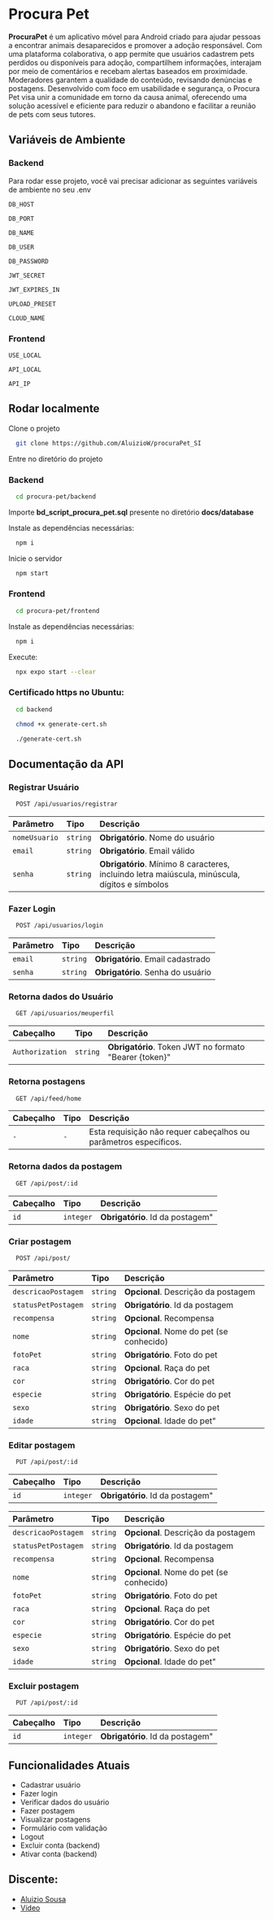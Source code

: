 # Procura Pet

**ProcuraPet** é um aplicativo móvel para Android criado para ajudar pessoas a encontrar animais desaparecidos e promover a adoção responsável. Com uma plataforma colaborativa, o app permite que usuários cadastrem pets perdidos ou disponíveis para adoção, compartilhem informações, interajam por meio de comentários e recebam alertas baseados em proximidade. Moderadores garantem a qualidade do conteúdo, revisando denúncias e postagens. Desenvolvido com foco em usabilidade e segurança, o Procura Pet visa unir a comunidade em torno da causa animal, oferecendo uma solução acessível e eficiente para reduzir o abandono e facilitar a reunião de pets com seus tutores.

## Variáveis de Ambiente

### Backend

Para rodar esse projeto, você vai precisar adicionar as seguintes variáveis de ambiente no seu .env

`DB_HOST` 

`DB_PORT` 

`DB_NAME` 

`DB_USER`

`DB_PASSWORD`

`JWT_SECRET`

`JWT_EXPIRES_IN`

`UPLOAD_PRESET`

`CLOUD_NAME`

### Frontend

`USE_LOCAL`

`API_LOCAL`

`API_IP`

## Rodar localmente

Clone o projeto

```bash
  git clone https://github.com/AluizioW/procuraPet_SI
```

Entre no diretório do projeto

### Backend

```bash
  cd procura-pet/backend
```

Importe **bd_script_procura_pet.sql** presente no diretório **docs/database**

Instale as dependências necessárias:

```bash
  npm i
```

Inicie o servidor

```bash
  npm start
```

### Frontend
```bash
  cd procura-pet/frontend
```

Instale as dependências necessárias:

```bash
  npm i
```

Execute:

```bash
  npx expo start --clear
```

### Certificado https no Ubuntu:
```bash
  cd backend
```

```bash
  chmod +x generate-cert.sh
```

```bash
  ./generate-cert.sh
```


## Documentação da API

### Registrar Usuário

```bash
  POST /api/usuarios/registrar
```

| Parâmetro   | Tipo       | Descrição                           |
| :---------- | :--------- | :---------------------------------- |
| `nomeUsuario` | `string` | **Obrigatório**. Nome do usuário |
| `email` | `string` | **Obrigatório**. Email válido |
| `senha` | `string` | **Obrigatório**. Mínimo 8 caracteres, incluindo letra maiúscula, minúscula, dígitos e símbolos|


### Fazer Login

```bash
  POST /api/usuarios/login
```

| Parâmetro   | Tipo       | Descrição                                   |
| :---------- | :--------- | :------------------------------------------ |
| `email`      | `string` | **Obrigatório**. Email cadastrado|
| `senha`      | `string` | **Obrigatório**. Senha do usuário|


### Retorna dados do Usuário

```bash
  GET /api/usuarios/meuperfil
```

| Cabeçalho   | Tipo       | Descrição                                   |
| :---------- | :--------- | :------------------------------------------ |
| `Authorization`      | `string` | **Obrigatório**. Token JWT no formato "Bearer {token}" |

### Retorna postagens

```bash
  GET /api/feed/home
```

| Cabeçalho   | Tipo       | Descrição                                   |
| :---------- | :--------- | :------------------------------------------ |
| `-`      | `-` | 	Esta requisição não requer cabeçalhos ou parâmetros específicos. |


### Retorna dados da postagem

```bash
  GET /api/post/:id
```

| Cabeçalho   | Tipo       | Descrição                                   |
| :---------- | :--------- | :------------------------------------------ |
| `id`      | `integer` | **Obrigatório**. Id da postagem" |


### Criar postagem

```bash
  POST /api/post/
```

| Parâmetro   | Tipo       | Descrição                                   |
| :---------- | :--------- | :------------------------------------------ |
| `descricaoPostagem`      | `string` | **Opcional**. Descrição da postagem |
| `statusPetPostagem`      | `string` | **Obrigatório**. Id da postagem |
| `recompensa`      | `string` | **Opcional**. Recompensa |
| `nome`      | `string` | **Opcional**. Nome do pet (se conhecido) |
| `fotoPet`      | `string` | **Obrigatório**. Foto do pet |
| `raca`      | `string` | **Opcional**. Raça do pet |
| `cor`      | `string` | **Obrigatório**. Cor do pet |
| `especie`      | `string` | **Obrigatório**. Espécie do pet |
| `sexo`      | `string` | **Obrigatório**. Sexo do pet |
| `idade`      | `string` | **Opcional**. Idade do pet" |


### Editar postagem

```bash
  PUT /api/post/:id
```

| Cabeçalho   | Tipo       | Descrição                                   |
| :---------- | :--------- | :------------------------------------------ |
| `id`      | `integer` | **Obrigatório**. Id da postagem" |

| Parâmetro   | Tipo       | Descrição                                   |
| :---------- | :--------- | :------------------------------------------ |
| `descricaoPostagem`      | `string` | **Opcional**. Descrição da postagem |
| `statusPetPostagem`      | `string` | **Obrigatório**. Id da postagem |
| `recompensa`      | `string` | **Opcional**. Recompensa |
| `nome`      | `string` | **Opcional**. Nome do pet (se conhecido) |
| `fotoPet`      | `string` | **Obrigatório**. Foto do pet |
| `raca`      | `string` | **Opcional**. Raça do pet |
| `cor`      | `string` | **Obrigatório**. Cor do pet |
| `especie`      | `string` | **Obrigatório**. Espécie do pet |
| `sexo`      | `string` | **Obrigatório**. Sexo do pet |
| `idade`      | `string` | **Opcional**. Idade do pet" |


### Excluir postagem

```bash
  PUT /api/post/:id
```

| Cabeçalho   | Tipo       | Descrição                                   |
| :---------- | :--------- | :------------------------------------------ |
| `id`      | `integer` | **Obrigatório**. Id da postagem" |


## Funcionalidades Atuais
- Cadastrar usuário
- Fazer login
- Verificar dados do usuário
- Fazer postagem
- Visualizar postagens
- Formulário com validação
- Logout
- Excluir conta (backend)
- Ativar conta (backend)

## **Discente**: 
- [Aluizio Sousa](https://github.com/AluizioW)
- [Vídeo](https://drive.google.com/file/d/1BOIGPo3HBGSAD9tVtNmK1A_hQeqmRMLi/view?usp=sharing)